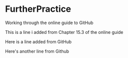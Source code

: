 # FurtherPractice
Working through the online guide to GitHub

This is a line i added from Chapter 15.3 of the online guide

Here is a line added from GitHub

Here's another line from Github

